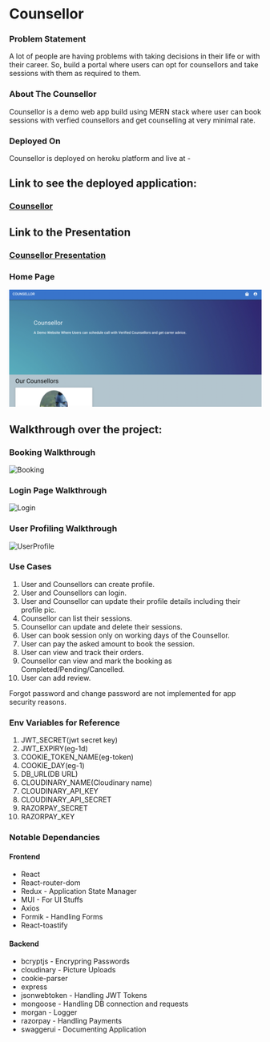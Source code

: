 # Counsellor #

### Problem Statement ###
A lot of people are having problems with taking decisions in their life or with their career. So, build a portal where users can opt for counsellors and take sessions with them as required to them. 

### About The Counsellor ###
Counsellor is a demo web app build using MERN stack where user can book sessions with verfied counsellors and get counselling at very minimal rate.

### Deployed On ###
Counsellor is deployed on heroku platform and live at - 

## Link to see the deployed application: 
### [Counsellor](https://app-counsellor.herokuapp.com/home)

## Link to the Presentation
### [Counsellor Presentation](https://docs.google.com/presentation/d/1y21UwBR0CpOnyFues3zWWbgBE9zFDTXG3K9Wxq_dlrs/edit?usp=sharing)


### Home Page
![HomePage](./assets/Home.png)

## Walkthrough over the project:

### Booking Walkthrough

![Booking](./assets/booking_page.gif)

### Login Page Walkthrough

![Login](./assets/Login_page.gif)

### User Profiling Walkthrough

![UserProfile](./assets/user_profile.gif)


### Use Cases ###
1. User and Counsellors can create profile.
2. User and Counsellors can login.
3. User and Counsellor can update their profile details including their profile pic. 
4. Counsellor can list their sessions.
5. Counsellor can update and delete their sessions.
6. User can book session only on working days of the Counsellor.
7. User can pay the asked amount to book the session.
8. User can view and track their orders.
9. Counsellor can view and mark the booking as Completed/Pending/Cancelled.
10. User can add review.

Forgot password and change password are not implemented for app security reasons.

### Env Variables for Reference ###

1. JWT_SECRET(jwt secret key)
2. JWT_EXPIRY(eg-1d)
3. COOKIE_TOKEN_NAME(eg-token)
4. COOKIE_DAY(eg-1)
5. DB_URL(DB URL)
6. CLOUDINARY_NAME(Cloudinary name)
7. CLOUDINARY_API_KEY
8. CLOUDINARY_API_SECRET
9. RAZORPAY_SECRET
10. RAZORPAY_KEY

### Notable Dependancies ###
#### Frontend ####
* React
* React-router-dom
* Redux - Application State Manager
* MUI - For UI Stuffs
* Axios
* Formik - Handling Forms
* React-toastify

#### Backend ####
* bcryptjs - Encrypring Passwords
* cloudinary - Picture Uploads
* cookie-parser
* express
* jsonwebtoken - Handling JWT Tokens
* mongoose - Handling DB connection and requests
* morgan - Logger
* razorpay - Handling Payments
* swaggerui - Documenting Application


